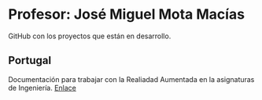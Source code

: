 Profesor: José Miguel Mota Macías
========================

GitHub con los proyectos que están en desarrollo.

## Portugal

Documentación para trabajar con la Realiadad Aumentada en la asignaturas de Ingeniería.
[Enlace](./Portugal/readme.md)